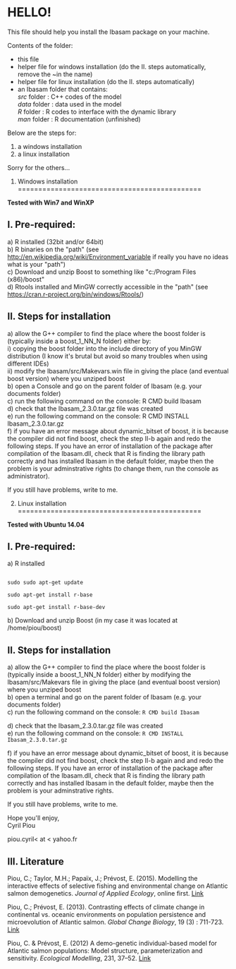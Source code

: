 HELLO!
========
              
This file should help you install the Ibasam package on your machine.

Contents of the folder:  
- this file  
- helper file for windows installation (do the II. steps automatically, remove the ~in the name)  
- helper file for linux installation (do the II. steps automatically)  
- an Ibasam folder that contains:  
  *src* folder : C++ codes of the model  
  *data* folder : data used in the model  
  *R* folder : R codes to interface with the dynamic library  
  *man* folder : R documentation (unfinished)  

Below are the steps for:  
1. a windows installation              
2. a linux installation

Sorry for the others...


1. Windows installation
=============================================

**Tested with Win7 and WinXP**

I. Pre-required:
---
  a) R installed (32bit and/or 64bit)  
  b) R binaries on the "path" (see http://en.wikipedia.org/wiki/Environment_variable if really you have no ideas what is your "path")  
  c) Download and unzip Boost to something like "c:/Program Files (x86)/boost"   
  d) Rtools installed and MinGW correctly accessible in the "path" (see https://cran.r-project.org/bin/windows/Rtools/) 

II. Steps for installation
---
  a) allow the G++ compiler to find the place where the boost folder is (typically inside a boost_1_NN_N folder) either by:   
      i) copying the boost folder into the include directory of you MinGW distribution (I know it's brutal but avoid so many troubles when using different IDEs)  
      ii) modify the Ibasam/src/Makevars.win file in giving the place (and eventual boost version) where you unziped boost  
  b) open a Console and go on the parent folder of Ibasam (e.g. your documents folder)  
  c) run the following command on the console: R CMD build Ibasam  
  d) check that the Ibasam_2.3.0.tar.gz file was created  
  e) run the following command on the console: R CMD INSTALL Ibasam_2.3.0.tar.gz  
  f) if you have an error message about dynamic_bitset of boost, it is because the compiler did not find boost, check the step II-b again and redo the following steps. If you have an error of installation of the package after compilation of the Ibasam.dll, check that R is finding the library path correctly and has installed Ibasam in the default folder, maybe then the problem is your adminstrative rights (to change them, run the console as administrator). 
  
If you still have problems, write to me.
      



2. Linux installation
=============================================

 **Tested with Ubuntu 14.04**
 

I. Pre-required:  
----
  a) R installed  
  
  ```
  
  sudo sudo apt-get update
  
  sudo apt-get install r-base
  
  sudo apt-get install r-base-dev  
 ```
 
    
  b) Download and unzip Boost (in my case it was located at /home/piou/boost)

II. Steps for installation
---
  a) allow the G++ compiler to find the place where the boost folder is (typically inside a boost_1_NN_N folder) either by modifying the Ibasam/src/Makevars file in giving the place (and eventual boost version) where you unziped boost  
  b) open a terminal and go on the parent folder of Ibasam (e.g. your documents folder)  
  c) run the following command on the console: 
  ````R CMD build Ibasam ````
   
  d) check that the Ibasam_2.3.0.tar.gz file was created  
  e) run the following command on the console: 
  ````R CMD INSTALL Ibasam_2.3.0.tar.gz ````
   
  f) if you have an error message about dynamic_bitset of boost, it is because the compiler did not find boost, check the step II-b again and and redo the following steps. If you have an error of installation of the package after compilation of the Ibasam.dll, check that R is finding the library path correctly and has installed Ibasam in the default folder, maybe then the problem is your adminstrative rights. 
  
If you still have problems, write to me.

      
Hope you'll enjoy,  
Cyril Piou

piou.cyril< at < yahoo.fr
  

III. Literature
---

Piou, C.; Taylor, M.H.; Papaïx, J.; Prévost, E. (2015). Modelling the interactive effects of selective fishing and environmental change on Atlantic salmon demogenetics. *Journal of Applied Ecology*, online first. [Link](http://onlinelibrary.wiley.com/doi/10.1111/1365-2664.12512/abstract)

Piou, C.; Prévost, E. (2013). Contrasting effects of climate change in continental vs. oceanic environments on population persistence and microevolution of Atlantic salmon. *Global Change Biology*, 19 (3) : 711-723. [Link](http://onlinelibrary.wiley.com/doi/10.1111/gcb.12085/abstract)

Piou, C. & Prévost, E. (2012) A demo-genetic individual-based model for Atlantic salmon populations: Model structure, parameterization and sensitivity. *Ecological Modelling*, 231, 37–52. [Link](http://www.sciencedirect.com/science/article/pii/S0304380012000543)